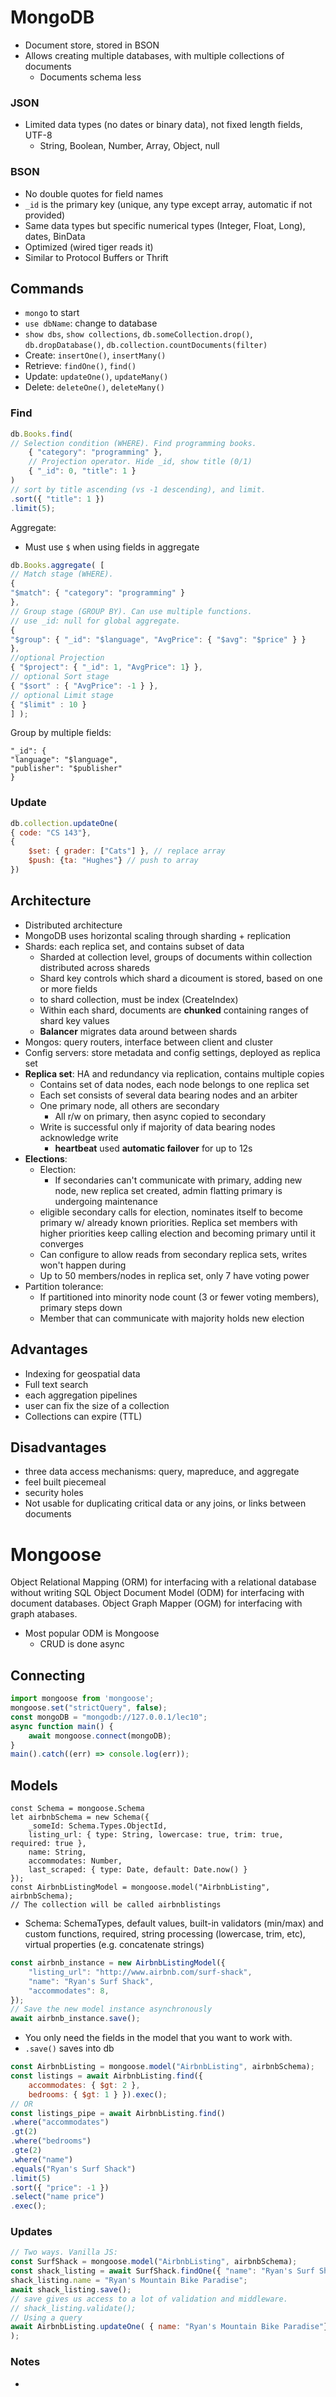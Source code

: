 # MongoDB
- Document store, stored in BSON
- Allows creating multiple databases, with multiple collections of documents
	- Documents schema less
### JSON
- Limited data types (no dates or binary data), not fixed length fields, UTF-8
	- String, Boolean, Number, Array, Object, null
### BSON
- No double quotes for field names
- `_id` is the primary key (unique, any type except array, automatic if not provided)
- Same data types but specific numerical types (Integer, Float, Long), dates, BinData
- Optimized (wired tiger reads it)
- Similar to Protocol Buffers or Thrift
## Commands
- `mongo` to start
- `use dbName`: change to database
- `show dbs`, `show collections`, `db.someCollection.drop()`, `db.dropDatabase()`, `db.collection.countDocuments(filter)`
- Create: `insertOne()`, `insertMany()`
- Retrieve: `findOne()`, `find()`
- Update: `updateOne()`, `updateMany()`
- Delete: `deleteOne()`, `deleteMany()`
### Find
```js
db.Books.find(
// Selection condition (WHERE). Find programming books.
	{ "category": "programming" },
	// Projection operator. Hide _id, show title (0/1)
	{ "_id": 0, "title": 1 }
)
// sort by title ascending (vs -1 descending), and limit.
.sort({ "title": 1 })
.limit(5);
```
Aggregate:
- Must use `$` when using fields in aggregate
```js
db.Books.aggregate( [
// Match stage (WHERE).
{
"$match": { "category": "programming" }
},
// Group stage (GROUP BY). Can use multiple functions.
// use _id: null for global aggregate.
{
"$group": { "_id": "$language", "AvgPrice": { "$avg": "$price" } }
},
//optional Projection
{ "$project": { "_id": 1, "AvgPrice": 1} },
// optional Sort stage
{ "$sort" : { "AvgPrice": -1 } },
// optional Limit stage
{ "$limit" : 10 }
] );
```
Group by multiple fields:
```
"_id": {
"language": "$language",
"publisher": "$publisher"
}
```
### Update
```js
db.collection.updateOne(
{ code: "CS 143"}, 
{
	$set: { grader: ["Cats"] }, // replace array
	$push: {ta: "Hughes"} // push to array
})
```
## Architecture
- Distributed architecture
- MongoDB uses horizontal scaling through sharding + replication
- Shards: each replica set, and contains subset of data
	- Sharded at collection level, groups of documents within collection distributed across shareds
	- Shard key controls which shard a dicoument is stored, based on one or more fields
	- to shard collection, must be index (CreateIndex)
	- Within each shard, documents are **chunked** containing ranges of shard key values
	- **Balancer** migrates data around between shards
- Mongos: query routers, interface between client and cluster
- Config servers: store metadata and config settings, deployed as replica set
- **Replica set**: HA and redundancy via replication, contains multiple copies
	- Contains set of data nodes, each node belongs to one replica set
	- Each set consists of several data bearing nodes and an arbiter
	- One primary node, all others are secondary
		- All r/w on primary, then async copied to secondary
	- Write is successful only if majority of data bearing nodes acknowledge write
		- **heartbeat** used
**automatic failover** for up to 12s
- **Elections**:
	- Election:
		- If secondaries can't communicate with primary, adding new node, new replica set created, admin flatting primary is undergoing maintenance
	- eligible secondary calls for election, nominates itself to become primary w/ already known priorities. Replica set members with higher priorities keep calling election and becoming primary until it converges
	- Can configure to allow reads from secondary replica sets, writes won't happen during 
	- Up to 50 members/nodes in replica set, only 7 have voting power
- Partition tolerance:
	- If partitioned into minority node count (3 or fewer voting members), primary steps down
	- Member that can communicate with majority holds new election
## Advantages
- Indexing for geospatial data
- Full text search
- each aggregation pipelines
- user can fix the size of a collection
- Collections can expire (TTL)
## Disadvantages
- three data access mechanisms: query, mapreduce, and aggregate
- feel built piecemeal
- security holes
- Not usable for duplicating critical data or any joins, or links between documents
# Mongoose
Object Relational Mapping (ORM) for interfacing with a relational database without writing SQL
Object Document Model (ODM) for interfacing with document databases.
Object Graph Mapper (OGM) for interfacing with graph atabases.
- Most popular ODM is Mongoose
	- CRUD is done async
## Connecting
```js
import mongoose from 'mongoose';
mongoose.set("strictQuery", false);
const mongoDB = "mongodb://127.0.0.1/lec10";
async function main() {
	await mongoose.connect(mongoDB);
}
main().catch((err) => console.log(err));
```
## Models
```
const Schema = mongoose.Schema
let airbnbSchema = new Schema({
	_someId: Schema.Types.ObjectId,
	listing_url: { type: String, lowercase: true, trim: true, required: true },
	name: String,
	accommodates: Number,
	last_scraped: { type: Date, default: Date.now() }
});
const AirbnbListingModel = mongoose.model("AirbnbListing", airbnbSchema);
// The collection will be called airbnblistings
```
- Schema: SchemaTypes, default values, built-in validators (min/max) and custom functions, required, string processing (lowercase, trim, etc), virtual properties (e.g. concatenate strings)
```js
const airbnb_instance = new AirbnbListingModel({
	"listing_url": "http://www.airbnb.com/surf-shack",
	"name": "Ryan's Surf Shack",
	"accommodates": 8,
});
// Save the new model instance asynchronously
await airbnb_instance.save();
```
- You only need the fields in the model that you want to work with.
- `.save()` saves into db
```js
const AirbnbListing = mongoose.model("AirbnbListing", airbnbSchema);
const listings = await AirbnbListing.find({
	accommodates: { $gt: 2 },
	bedrooms: { $gt: 1 } }).exec();
// OR
const listings_pipe = await AirbnbListing.find()
.where("accommodates")
.gt(2)
.where("bedrooms")
.gte(2)
.where("name")
.equals("Ryan's Surf Shack")
.limit(5)
.sort({ "price": -1 })
.select("name price")
.exec();
```
### Updates
```js
// Two ways. Vanilla JS:
const SurfShack = mongoose.model("AirbnbListing", airbnbSchema);
const shack_listing = await SurfShack.findOne({ "name": "Ryan's Surf Shack"}).exec();
shack_listing.name = "Ryan's Mountain Bike Paradise";
await shack_listing.save();
// save gives us access to a lot of validation and middleware.
// shack_listing.validate();
// Using a query
await AirbnbListing.updateOne( { name: "Ryan's Mountain Bike Paradise"}, { name: "Ryan's Mountain Biking Hideaway" }
);
```
### Notes
- 
